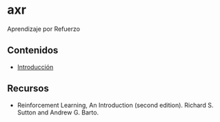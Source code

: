 # axr

Aprendizaje por Refuerzo

## Contenidos

- [Introducción](./00_intro.ipynb)

## Recursos

- Reinforcement Learning, An Introduction (second edition). Richard S. Sutton and Andrew G. Barto.

